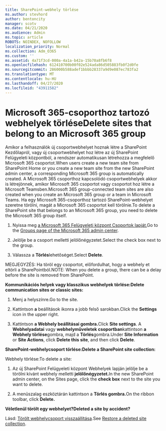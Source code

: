 ```yaml
---
title: SharePoint-webhely törlése
ms.author: stevhord
author: bentoncity
manager: scotv
ms.date: 04/21/2020
ms.audience: Admin
ms.topic: article
ROBOTS: NOINDEX, NOFOLLOW
localization_priority: Normal
ms.collection: Adm_O365
ms.custom: ''
ms.assetid: 4a71f3cd-000a-4a1a-b42a-15b70a8fb6f8
ms.openlocfilehash: 612410700b00f02e524ada86d505883fb0f2d0fe
ms.sourcegitcommit: 286000b588adef1bbbb28337a9d9e087ec783fa2
ms.translationtype: MT
ms.contentlocale: hu-HU
ms.lasthandoff: 04/27/2020
ms.locfileid: "43911582"
---
```

# <a name="delete-sites-that-belong-to-an-microsoft-365-group"></a><span data-ttu-id="bab14-102">Microsoft 365-csoporthoz tartozó webhelyek törlése</span><span class="sxs-lookup"><span data-stu-id="bab14-102">Delete sites that belong to an Microsoft 365 group</span></span>

<span data-ttu-id="bab14-103">Amikor a felhasználók új csoportwebhelyet hoznak létre a SharePoint Kezdőlapról, vagy új csoportwebhelyet hoz létre az új SharePoint Felügyeleti központból, a rendszer automatikusan létrehozza a megfelelő Microsoft 365 csoportot.</span><span class="sxs-lookup"><span data-stu-id="bab14-103">When users create a new team site from SharePoint Home or you create a new team site from the new SharePoint admin center, a corresponding Microsoft 365 group is automatically created.</span></span> <span data-ttu-id="bab14-104">A Microsoft 365 csoporthoz kapcsolódó csoportwebhelyek akkor is létrejönnek, amikor Microsoft 365 csoportot vagy csoportot hoz létre a Microsoft Teamsben.</span><span class="sxs-lookup"><span data-stu-id="bab14-104">Microsoft 365 group-connected team sites are also created when you create an Microsoft 365 group or a team in Microsoft Teams.</span></span> <span data-ttu-id="bab14-105">Ha egy Microsoft 365-csoporthoz tartozó SharePoint-webhelyet szeretne törölni, magát a Microsoft 365 csoportot kell törölnie.</span><span class="sxs-lookup"><span data-stu-id="bab14-105">To delete a SharePoint site that belongs to an Microsoft 365 group, you need to delete the Microsoft 365 group itself.</span></span> 
  
1. <span data-ttu-id="bab14-106">Nyissa meg [a Microsoft 365 Felügyeleti központ Csoportok lapját.](https://portal.office.com/adminportal/home#/groups)</span><span class="sxs-lookup"><span data-stu-id="bab14-106">Go to the [Groups page of the Microsoft 365 admin center](https://portal.office.com/adminportal/home#/groups).</span></span>
    
2. <span data-ttu-id="bab14-107">Jelölje be a csoport melletti jelölőnégyzetet.</span><span class="sxs-lookup"><span data-stu-id="bab14-107">Select the check box next to the group.</span></span>
    
3. <span data-ttu-id="bab14-108">Válassza a **Törlés**lehetőséget.</span><span class="sxs-lookup"><span data-stu-id="bab14-108">Select **Delete**.</span></span>
    
<span data-ttu-id="bab14-109">MEGJEGYZÉS: Ha töröl egy csoportot, előfordulhat, hogy a webhely et eltörli a SharePointból.</span><span class="sxs-lookup"><span data-stu-id="bab14-109">NOTE: When you delete a group, there can be a delay before the site is removed from SharePoint.</span></span>
  
<span data-ttu-id="bab14-110">**Kommunikációs helyek vagy klasszikus webhelyek törlése:**</span><span class="sxs-lookup"><span data-stu-id="bab14-110">**Delete communication sites or classic sites:**</span></span>

1. <span data-ttu-id="bab14-111">Menj a helyszínre.</span><span class="sxs-lookup"><span data-stu-id="bab14-111">Go to the site.</span></span>
  
2. <span data-ttu-id="bab14-112">Kattintson **a** beállítások ikonra a jobb felső sarokban.</span><span class="sxs-lookup"><span data-stu-id="bab14-112">Click the **Settings** icon in the upper right.</span></span> 
  
3. <span data-ttu-id="bab14-113">Kattintson **a Webhely beállításai gombra.**</span><span class="sxs-lookup"><span data-stu-id="bab14-113">Click **Site settings**.</span></span> <span data-ttu-id="bab14-114">A **Webhelyadatai** vagy **webhelyműveletek csoportban**kattintson **a Webhely törlése**gombra, majd a **Törlés**gombra.</span><span class="sxs-lookup"><span data-stu-id="bab14-114">Under **Site Information** or **Site Actions**, click **Delete this site**, and then click **Delete**.</span></span>
  
<span data-ttu-id="bab14-115">**SharePoint-webhelycsoport törlése:**</span><span class="sxs-lookup"><span data-stu-id="bab14-115">**Delete a SharePoint site collection:**</span></span>

<span data-ttu-id="bab14-116">Webhely törlése:</span><span class="sxs-lookup"><span data-stu-id="bab14-116">To delete a site:</span></span>
  
1. <span data-ttu-id="bab14-117">Az új SharePoint Felügyeleti központ Webhelyek lapján jelölje be a törölni kívánt webhely melletti **jelölőnégyzetet.**</span><span class="sxs-lookup"><span data-stu-id="bab14-117">In the new SharePoint admin center, on the Sites page, click the **check box** next to the site you want to delete.</span></span> 
    
2. <span data-ttu-id="bab14-118">A menüszalag eszköztárán kattintson a **Törlés gombra.**</span><span class="sxs-lookup"><span data-stu-id="bab14-118">On the ribbon toolbar, click **Delete.**</span></span>
    
<span data-ttu-id="bab14-119">**Véletlenül törölt egy webhelyet?**</span><span class="sxs-lookup"><span data-stu-id="bab14-119">**Deleted a site by accident?**</span></span>

<span data-ttu-id="bab14-120">Lásd: [Törölt webhelycsoport visszaállítása](https://go.microsoft.com/fwlink/?linkid=867660).</span><span class="sxs-lookup"><span data-stu-id="bab14-120">See [Restore a deleted site collection](https://go.microsoft.com/fwlink/?linkid=867660).</span></span>
  


